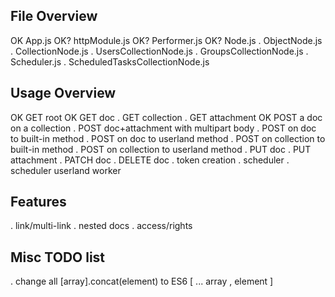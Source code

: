 
## File Overview

OK	App.js
OK?	httpModule.js
OK?	Performer.js
OK?	Node.js
.	ObjectNode.js
.	CollectionNode.js
.	UsersCollectionNode.js
.	GroupsCollectionNode.js
.	Scheduler.js
.	ScheduledTasksCollectionNode.js



## Usage Overview

OK	GET root
OK	GET doc
.	GET collection
.	GET attachment
OK	POST a doc on a collection
.	POST doc+attachment with multipart body
.	POST on doc to built-in method
.	POST on doc to userland method
.	POST on collection to built-in method
.	POST on collection to userland method
.	PUT doc
.	PUT attachment
.	PATCH doc
.	DELETE doc
.	token creation
.	scheduler
.	scheduler userland worker



## Features

.	link/multi-link
.	nested docs
.	access/rights



## Misc TODO list

.	change all [array].concat(element) to ES6 [ ... array , element ]


